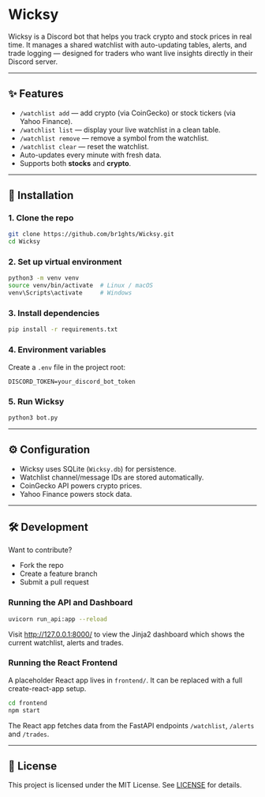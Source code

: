 # Wicksy

Wicksy is a Discord bot that helps you track crypto and stock prices in real time.
It manages a shared watchlist with auto-updating tables, alerts, and trade logging — designed for traders who want live insights directly in their Discord server.

---

## ✨ Features

- `/watchlist add` — add crypto (via CoinGecko) or stock tickers (via Yahoo Finance).
- `/watchlist list` — display your live watchlist in a clean table.
- `/watchlist remove` — remove a symbol from the watchlist.
- `/watchlist clear` — reset the watchlist.
- Auto-updates every minute with fresh data.
- Supports both **stocks** and **crypto**.

---

## 🚀 Installation

### 1. Clone the repo

```bash
git clone https://github.com/br1ghts/Wicksy.git
cd Wicksy
```

### 2. Set up virtual environment

```bash
python3 -m venv venv
source venv/bin/activate  # Linux / macOS
venv\Scripts\activate     # Windows
```

### 3. Install dependencies

```bash
pip install -r requirements.txt
```

### 4. Environment variables

Create a `.env` file in the project root:

```
DISCORD_TOKEN=your_discord_bot_token
```

### 5. Run Wicksy

```bash
python3 bot.py
```

---

## ⚙️ Configuration

- Wicksy uses SQLite (`Wicksy.db`) for persistence.
- Watchlist channel/message IDs are stored automatically.
- CoinGecko API powers crypto prices.
- Yahoo Finance powers stock data.

---

## 🛠 Development

Want to contribute?

- Fork the repo
- Create a feature branch
- Submit a pull request

### Running the API and Dashboard

```bash
uvicorn run_api:app --reload
```

Visit http://127.0.0.1:8000/ to view the Jinja2 dashboard which shows the current watchlist, alerts and trades.

### Running the React Frontend

A placeholder React app lives in `frontend/`. It can be replaced with a full create-react-app setup.

```bash
cd frontend
npm start
```

The React app fetches data from the FastAPI endpoints `/watchlist`, `/alerts` and `/trades`.

---

## 📜 License

This project is licensed under the MIT License. See [LICENSE](LICENSE) for details.
